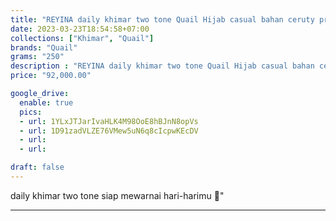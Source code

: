 ```yaml
---
title: "REYINA daily khimar two tone Quail Hijab casual bahan ceruty premium"
date: 2023-03-23T18:54:58+07:00
collections: ["Khimar", "Quail"]
brands: "Quail"
grams: "250"
description : "REYINA daily khimar two tone Quail Hijab casual bahan ceruty premium"
price: "92,000.00"

google_drive:
  enable: true
  pics:
  - url: 1YLxJTJarIvaHLK4M98OoE8hBJnN8opVs
  - url: 1D91zadVLZE76VMew5uN6q8cIcpwKEcDV
  - url: 
  - url: 

draft: false
---
```


daily khimar two tone siap mewarnai hari-harimu 🥰"

------------    
 
